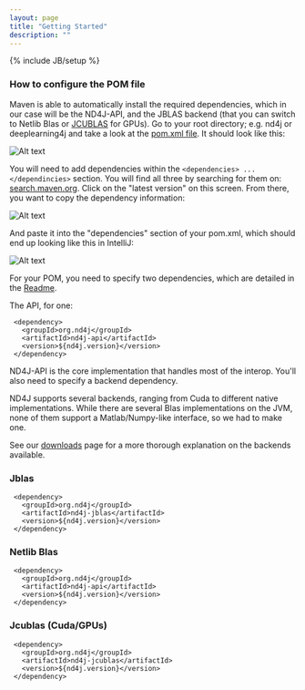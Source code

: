 ```yaml
---
layout: page
title: "Getting Started"
description: ""
---
```

{% include JB/setup %}

### How to configure the POM file

Maven is able to automatically install the required dependencies, which in our case will be the ND4J-API, and the JBLAS backend (that you can switch to Netlib Blas or [JCUBLAS](gpu_native_backends.html) for GPUs). Go to your root directory; e.g. nd4j or deeplearning4j and take a look at the [pom.xml file](https://maven.apache.org/pom.html). It should look like this:

![Alt text](../img/nd4j_pom_before.png) 

You will need to add dependencies within the `<dependencies> ... </dependincies>` section. You will find all three by searching for them on: <a href="http://search.maven.org/#search%7Cga%7C1%7Cnd4j-jblas">search.maven.org</a>. Click on the "latest version" on this screen. From there, you want to copy the dependency information:

![Alt text](../img/nd4j_maven.png)

And paste it into the "dependencies" section of your pom.xml, which should end up looking like this in IntelliJ:

![Alt text](../img/nd4j_pom_after.png) 

For your POM, you need to specify two dependencies, which are detailed in the [Readme](https://github.com/SkymindIO/nd4j/blob/master/README.md).

The API, for one:

	 <dependency>
	   <groupId>org.nd4j</groupId>
	   <artifactId>nd4j-api</artifactId>
	   <version>${nd4j.version}</version>
	 </dependency>

ND4J-API is the core implementation that handles most of the interop. You'll also need to specify a backend dependency. 

ND4J supports several backends, ranging from Cuda to different native implementations. While there are several Blas implementations on the JVM, none of them support a Matlab/Numpy-like interface, so we had to make one. 

See our [downloads](http://nd4j.org/downloads.html) page for a more thorough explanation on the backends available.
    
### Jblas

	 <dependency>
	   <groupId>org.nd4j</groupId>
	   <artifactId>nd4j-jblas</artifactId>
	   <version>${nd4j.version}</version>
	 </dependency>
  
### Netlib Blas
 
	 <dependency>
	   <groupId>org.nd4j</groupId>
	   <artifactId>nd4j-api</artifactId>
	   <version>${nd4j.version}</version>
	 </dependency>

### Jcublas (Cuda/GPUs)

	 <dependency>
	   <groupId>org.nd4j</groupId>
	   <artifactId>nd4j-jcublas</artifactId>
	   <version>${nd4j.version}</version>
	 </dependency>
